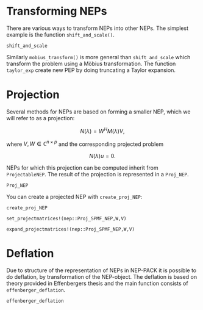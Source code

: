 # Transforming NEPs

There are various ways to transform NEPs into other NEPs.
The simplest example is the function `shift_and_scale()`.


```@docs
shift_and_scale
```

Similarly `mobius_transform()` is more general
than `shift_and_scale` which transform
the problem using a Möbius transformation. The function `taylor_exp`
create new PEP by doing truncating a Taylor expansion.

# Projection

Several methods for NEPs are based on forming
a smaller NEP, which we will refer to as a projection:
```math
N(λ)=W^HM(λ)V,
```
where $V,W\in\mathbb{C}^{n\times p}$
and the corresponding projected problem
```math
N(λ)u=0.
```

NEPs for which this projection can be computed
inherit from `ProjectableNEP`. The result of the
projection is represented in a `Proj_NEP`.

```@docs
Proj_NEP
```
You can create a projected NEP with `create_proj_NEP`:

```@docs
create_proj_NEP
```

```@docs
set_projectmatrices!(nep::Proj_SPMF_NEP,W,V)
```

```@docs
expand_projectmatrices!(nep::Proj_SPMF_NEP,W,V)
```



# Deflation

Due to structure of the representation of NEPs in NEP-PACK
it is possible to do deflation, by transformation of the NEP-object.
The deflation is based on theory provided in Effenbergers thesis
and the main function consists of `effenberger_deflation`.

```@docs
effenberger_deflation
```